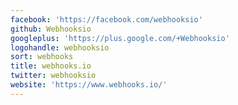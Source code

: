 ```yaml
---
facebook: 'https://facebook.com/webhooksio'
github: Webhooksio
googleplus: 'https://plus.google.com/+Webhooksio'
logohandle: webhooksio
sort: webhooks
title: webhooks.io
twitter: webhooksio
website: 'https://www.webhooks.io/'
---
```

